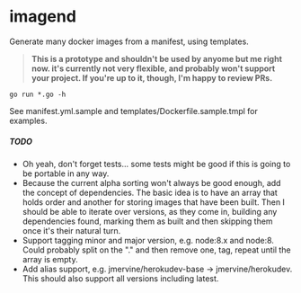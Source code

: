 # imagend
Generate many docker images from a manifest, using templates.

> **This is a prototype and shouldn't be used by anyome but me right now.
> it's currently not very flexible, and probably won't support your project.
> If you're up to it, though, I'm happy to review PRs.**

```
go run *.go -h
```

See manifest.yml.sample and templates/Dockerfile.sample.tmpl for examples.

##### TODO

- Oh yeah, don't forget tests... some tests might be good if this is
  going to be portable in any way.
- Because the current alpha sorting won't always be good enough, add the
  concept of dependencies. The basic idea is to have an array that holds
  order and another for storing images that have been built. Then I
  should be able to iterate over versions, as they come in, building any
  dependencies found, marking them as built and then skipping them
  once it's their natural turn.
- Support tagging minor and major version, e.g. node:8.x and node:8.
  Could probably split on the "." and then remove one, tag, repeat until
  the array is empty.
- Add alias support, e.g. jmervine/herokudev-base -> jmervine/herokudev.
  This should also support all versions including latest.
